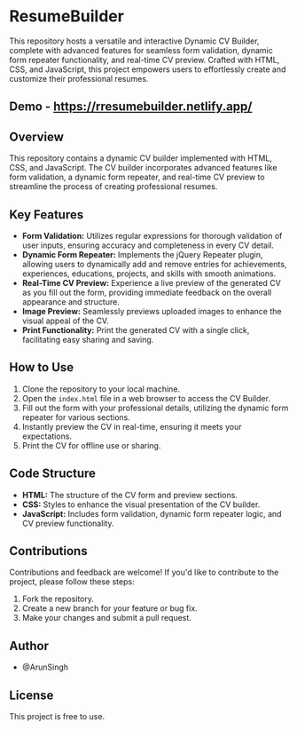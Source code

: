 # ResumeBuilder
This repository hosts a versatile and interactive Dynamic CV Builder, complete with advanced features for seamless form validation, dynamic form repeater functionality, and real-time CV preview. Crafted with HTML, CSS, and JavaScript, this project empowers users to effortlessly create and customize their professional resumes.

## Demo - https://rresumebuilder.netlify.app/
## Overview

This repository contains a dynamic CV builder implemented with HTML, CSS, and JavaScript. The CV builder incorporates advanced features like form validation, a dynamic form repeater, and real-time CV preview to streamline the process of creating professional resumes.

## Key Features

- **Form Validation:** Utilizes regular expressions for thorough validation of user inputs, ensuring accuracy and completeness in every CV detail.
- **Dynamic Form Repeater:** Implements the jQuery Repeater plugin, allowing users to dynamically add and remove entries for achievements, experiences, educations, projects, and skills with smooth animations.
- **Real-Time CV Preview:** Experience a live preview of the generated CV as you fill out the form, providing immediate feedback on the overall appearance and structure.
- **Image Preview:** Seamlessly previews uploaded images to enhance the visual appeal of the CV.
- **Print Functionality:** Print the generated CV with a single click, facilitating easy sharing and saving.

## How to Use

1. Clone the repository to your local machine.
2. Open the `index.html` file in a web browser to access the CV Builder.
3. Fill out the form with your professional details, utilizing the dynamic form repeater for various sections.
4. Instantly preview the CV in real-time, ensuring it meets your expectations.
5. Print the CV for offline use or sharing.

## Code Structure

- **HTML:** The structure of the CV form and preview sections.
- **CSS:** Styles to enhance the visual presentation of the CV builder.
- **JavaScript:** Includes form validation, dynamic form repeater logic, and CV preview functionality.

## Contributions

Contributions and feedback are welcome! If you'd like to contribute to the project, please follow these steps:

1. Fork the repository.
2. Create a new branch for your feature or bug fix.
3. Make your changes and submit a pull request.

## Author

- @ArunSingh

## License

This project is free to use.
